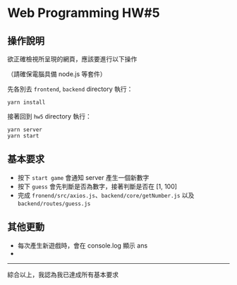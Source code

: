 # Web Programming HW#5

## 操作說明

欲正確檢視所呈現的網頁，應該要進行以下操作

（請確保電腦具備 node.js 等套件）

先各別去 `frontend`, `backend` directory 執行：

```
yarn install
```

接著回到 `hw5` directory 執行：

```
yarn server
yarn start
```

## 基本要求

+ 按下 `start game` 會通知 server 產生一個新數字
+ 按下 `guess` 會先判斷是否為數字，接著判斷是否在 [1, 100]
+ 完成 `fronend/src/axios.js`、`backend/core/getNumber.js` 以及 `backend/routes/guess.js`

## 其他更動

+ 每次產生新遊戲時，會在 console.log 顯示 ans
+

---

綜合以上，我認為我已達成所有基本要求